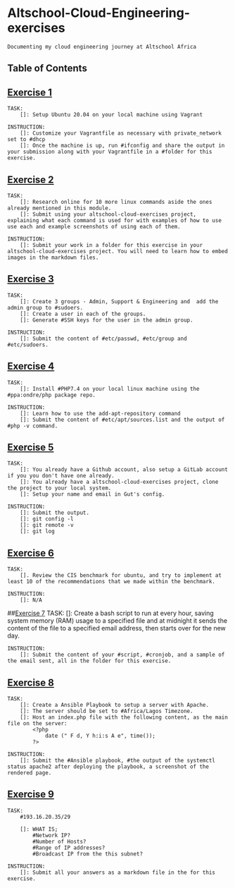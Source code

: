 # Altschool-Cloud-Engineering-exercises
    Documenting my cloud engineering journey at Altschool Africa

## Table of Contents

## [Exercise 1](https://)
    TASK: 
        []: Setup Ubuntu 20.04 on your local machine using Vagrant

    INSTRUCTION:
        []: Customize your Vagrantfile as necessary with private_network set to #dhcp
        []: Once the machine is up, run #ifconfig and share the output in your submission along with your Vagrantfile in a #folder for this exercise.

## [Exercise 2](https://)
    TASK:
        []: Research online for 10 more linux commands aside the ones already mentioned in this module.
        []: Submit using your altschool-cloud-exercises project, explaining what each command is used for with examples of how to use use each and example screenshots of using each of them.
       
    INSTRUCTION:
        []: Submit your work in a folder for this exercise in your altschool-cloud-exercises project. You will need to learn how to embed images in the markdown files. 


## [Exercise 3](https://)
    TASK:
        []: Create 3 groups - Admin, Support & Engineering and  add the admin group to #sudoers.
        []: Create a user in each of the groups.
        []: Generate #SSH keys for the user in the admin group.
    
    INSTRUCTION:
        []: Submit the content of #etc/passwd, #etc/group and #etc/sudoers.


## [Exercise 4](https://)
    TASK:
        []: Install #PHP7.4 on your local linux machine using the #ppa:ondre/php package repo.
    
    INSTRUCTION:
        []: Learn how to use the add-apt-repository command
        []: Submit the content of #etc/apt/sources.list and the output of #php -v command.


## [Exercise 5](https://)
    TASK:
        []: You already have a Github account, also setup a GitLab account if you you don't have one already.
        []: You already have a altschool-cloud-exercises project, clone the project to your local system.
        []: Setup your name and email in Gut's config.

    INSTRUCTION:
        []: Submit the output.
        []: git config -l
        []: git remote -v
        []: git log


## [Exercise 6](https://)
    TASK:
        []. Review the CIS benchmark for ubuntu, and try to implement at least 10 of the recommendations that we made within the benchmark.

    INSTRUCTION:
        []: N/A


##[Exercise 7](https://)
    TASK:
        []: Create a bash script to run at every hour, saving system memory (RAM) usage to a specified file and at midnight it sends the content of the file to a specified email address, then starts over for the new day.
    
    INSTRUCTION:
        []: Submit the content of your #script, #cronjob, and a sample of the email sent, all in the folder for this exercise.


## [Exercise 8](https://)
    TASK:
        []: Create a Ansible Playbook to setup a server with Apache.
        []: The server should be set to #Africa/Lagos Timezone.
        []: Host an index.php file with the following content, as the main file on the server:
            <?php
                date (" F d, Y h:i:s A e", time());
            ?> 
    
    INSTRUCTION:
        []: Submit the #Ansible playbook, #the output of the systemctl status apache2 after deploying the playbook, a screenshot of the rendered page.


## [Exercise 9](https://)
    TASK:
        #193.16.20.35/29

        []: WHAT IS; 
            #Network IP?
            #Number of Hosts?
            #Range of IP addresses?
            #Broadcast IP from the this subnet? 
    
    INSTRUCTION:
        []: Submit all your answers as a markdown file in the for this exercise.
